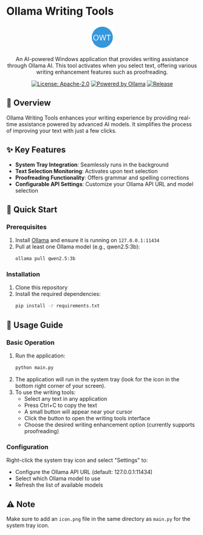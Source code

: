 # Ollama Writing Tools

<div align="center">

![Ollama Writing Tools Logo](./icon.png)

An AI-powered Windows application that provides writing assistance through Ollama AI. This tool activates when you select text, offering various writing enhancement features such as proofreading.

[![License: Apache-2.0](https://img.shields.io/badge/License-Apache%202.0-blue.svg)](https://github.com/gitmichaelqiu/OllamaWritingTools/blob/main/LICENSE)
[![Powered by Ollama](https://img.shields.io/badge/Powered%20by-Ollama-orange)](https://ollama.com)
[![Release](https://img.shields.io/github/v/release/gitmichaelqiu/OllamaWritingTools?color=green)](https://github.com/gitmichaelqiu/OllamaWritingTools/releases/)

</div>

## 🎯 Overview

Ollama Writing Tools enhances your writing experience by providing real-time assistance powered by advanced AI models. It simplifies the process of improving your text with just a few clicks.

## ✨ Key Features

- **System Tray Integration**: Seamlessly runs in the background
- **Text Selection Monitoring**: Activates upon text selection
- **Proofreading Functionality**: Offers grammar and spelling corrections
- **Configurable API Settings**: Customize your Ollama API URL and model selection

## 🚀 Quick Start

### Prerequisites

1. Install [Ollama](https://ollama.com) and ensure it is running on `127.0.0.1:11434`
2. Pull at least one Ollama model (e.g., qwen2.5:3b):
   ```bash
   ollama pull qwen2.5:3b
   ```

### Installation

1. Clone this repository
2. Install the required dependencies:
   ```bash
   pip install -r requirements.txt
   ```

## 📖 Usage Guide

### Basic Operation

1. Run the application:
   ```bash
   python main.py
   ```
2. The application will run in the system tray (look for the icon in the bottom right corner of your screen).
3. To use the writing tools:
   - Select any text in any application
   - Press Ctrl+C to copy the text
   - A small button will appear near your cursor
   - Click the button to open the writing tools interface
   - Choose the desired writing enhancement option (currently supports proofreading)

### Configuration

Right-click the system tray icon and select "Settings" to:
- Configure the Ollama API URL (default: 127.0.0.1:11434)
- Select which Ollama model to use
- Refresh the list of available models

## ⚠️ Note

Make sure to add an `icon.png` file in the same directory as `main.py` for the system tray icon.
